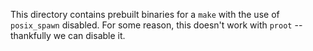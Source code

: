 This directory contains prebuilt binaries for a `make` with the use of `posix_spawn` disabled.
For some reason, this doesn't work with `proot` -- thankfully we can disable it. 
